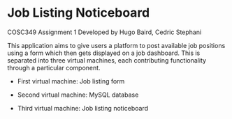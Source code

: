 # Job Listing Noticeboard

COSC349 Assignment 1
Developed by Hugo Baird, Cedric Stephani

This application aims to give users a platform to post available job positions using a form which then gets displayed on a job dashboard. This is separated into three virtual machines, each contributing functionality through a particular component. 

- First virtual machine: Job listing form

- Second virtual machine: MySQL database

- Third virtual machine: Job listing noticeboard

